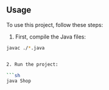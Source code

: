 ## Usage

To use this project, follow these steps:

1. First, compile the Java files:

```sh
javac ./*.java


2. Run the project:

```sh
java Shop